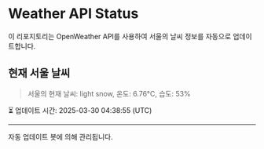 
# Weather API Status

이 리포지토리는 OpenWeather API를 사용하여 서울의 날씨 정보를 자동으로 업데이트합니다.

## 현재 서울 날씨
> 서울의 현재 날씨: light snow, 온도: 6.76°C, 습도: 53%

⏳ 업데이트 시간: 2025-03-30 04:38:55 (UTC)

---
자동 업데이트 봇에 의해 관리됩니다.
